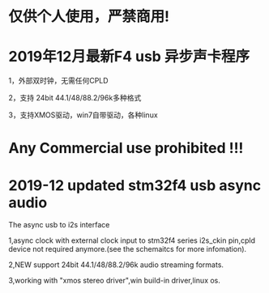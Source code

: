 # 仅供个人使用，严禁商用!


# 2019年12月最新F4 usb 异步声卡程序


1，外部双时钟，无需任何CPLD

2，支持 24bit 44.1/48/88.2/96k多种格式

3，支持XMOS驱动，win7自带驱动，各种linux


# Any Commercial use prohibited !!!

# 2019-12 updated stm32f4 usb async audio
The async usb to i2s interface


1,async clock with external clock input to stm32f4 series i2s_ckin pin,cpld device not required anymore.(see the schemaitcs for more infomation).

2,NEW support 24bit 44.1/48/88.2/96k audio streaming formats.

3,working with "xmos stereo driver",win build-in driver,linux os.


